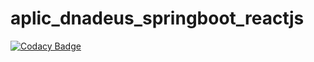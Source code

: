 # aplic_dnadeus_springboot_reactjs
[![Codacy Badge](https://api.codacy.com/project/badge/Grade/1dd78c6f2f8849b6a13981fa90b824e0)](https://app.codacy.com/manual/fillipe-felix/aplic_dnadeus_springboot_reactjs?utm_source=github.com&utm_medium=referral&utm_content=fillipe-felix/aplic_dnadeus_springboot_reactjs&utm_campaign=Badge_Grade_Dashboard)